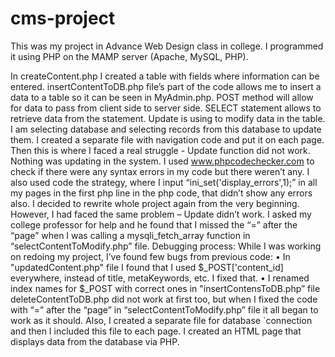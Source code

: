 # cms-project

This was my project in Advance Web Design class in college. I programmed it using PHP on the MAMP server (Apache, MySQL, PHP).

In createContent.php I created a table with fields where information can be entered. 
insertContentToDB.php file’s part of the code allows me to insert a data to a table so it can be seen in MyAdmin.php.  POST method will allow for data to pass from client side to server side.
SELECT statement allows to retrieve data from the statement.
Update is using to modify data in the table. I am selecting database and selecting records from this database to update them. 
I created a separate file with navigation code and put it on each page. 
Then this is where I faced a real struggle - Update function did not work. Nothing was updating in the system. I used   www.phpcodechecker.com to check if there were any syntax errors in my code but there weren’t any.  I also used code the strategy, where I input “ini_set('display_errors',1);”  in all my pages in the first php line in the php code, that didn’t show any errors also. 
I decided to rewrite whole project again from the very beginning. However, I had faced the same problem – Update didn’t work. 
I asked my college professor for help and he found that I missed the “=” after the “page” when I was calling a mysqli_fetch_array function in “selectContentToModify.php” file. 
Debugging process:
While I was working on redoing my project, I’ve found few bugs from previous code: 
•	In "updatedContent.php" file I found that I used $_POST['content_id] everywhere, instead of title, metaKeywords, etc. I fixed that.
•	I renamed index names for $_POST with correct ones in "insertContensToDB.php” file
deleteContentToDB.php did not work at first too, but when I fixed the code with “=” after the “page” in “selectContentToModify.php” file it all began to work as it should. 
Also, I created a separate file for database `connection and then I included this file to each page. 
I created an HTML page that displays data from the database via PHP.
